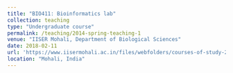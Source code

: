 ```yaml
---
title: "BIO411: Bioinformatics lab"
collection: teaching
type: "Undergraduate course"
permalink: /teaching/2014-spring-teaching-1
venue: "IISER Mohali, Department of Biological Sciences"
date: 2018-02-11
url: 'https://www.iisermohali.ac.in/files/webfolders/courses-of-study-2023_Updated/node83.html'
location: "Mohali, India"
---
```


